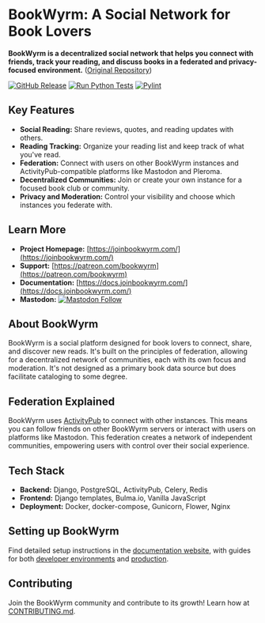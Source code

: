 # BookWyrm: A Social Network for Book Lovers

**BookWyrm is a decentralized social network that helps you connect with friends, track your reading, and discuss books in a federated and privacy-focused environment.** ([Original Repository](https://github.com/bookwyrm-social/bookwyrm))

[![GitHub Release](https://img.shields.io/github/release/bookwyrm-social/bookwyrm.svg?colorB=58839b)](https://github.com/bookwyrm-social/bookwyrm/releases)
[![Run Python Tests](https://github.com/bookwyrm-social/bookwyrm/actions/workflows/django-tests.yml/badge.svg)](https://github.com/bookwyrm-social/bookwyrm/actions/workflows/django-tests.yml)
[![Pylint](https://github.com/bookwyrm-social/bookwyrm/actions/workflows/pylint.yml/badge.svg)](https://github.com/bookwyrm-social/bookwyrm/actions/workflows/pylint.yml)

## Key Features

*   **Social Reading:** Share reviews, quotes, and reading updates with others.
*   **Reading Tracking:** Organize your reading list and keep track of what you've read.
*   **Federation:** Connect with users on other BookWyrm instances and ActivityPub-compatible platforms like Mastodon and Pleroma.
*   **Decentralized Communities:** Join or create your own instance for a focused book club or community.
*   **Privacy and Moderation:** Control your visibility and choose which instances you federate with.

## Learn More

*   **Project Homepage:** [https://joinbookwyrm.com/](https://joinbookwyrm.com/)
*   **Support:** [https://patreon.com/bookwyrm](https://patreon.com/bookwyrm)
*   **Documentation:** [https://docs.joinbookwyrm.com/](https://docs.joinbookwyrm.com/)
*   **Mastodon:** [![Mastodon Follow](https://img.shields.io/mastodon/follow/000146121?domain=https%3A%2F%2Ftech.lgbt&style=social)](https://tech.lgbt/@bookwyrm)

## About BookWyrm

BookWyrm is a social platform designed for book lovers to connect, share, and discover new reads. It's built on the principles of federation, allowing for a decentralized network of communities, each with its own focus and moderation.  It's not designed as a primary book data source but does facilitate cataloging to some degree.

## Federation Explained

BookWyrm uses [ActivityPub](http://activitypub.rocks/) to connect with other instances. This means you can follow friends on other BookWyrm servers or interact with users on platforms like Mastodon. This federation creates a network of independent communities, empowering users with control over their social experience.

## Tech Stack

*   **Backend:** Django, PostgreSQL, ActivityPub, Celery, Redis
*   **Frontend:** Django templates, Bulma.io, Vanilla JavaScript
*   **Deployment:** Docker, docker-compose, Gunicorn, Flower, Nginx

## Setting up BookWyrm

Find detailed setup instructions in the [documentation website](https://docs.joinbookwyrm.com/), with guides for both [developer environments](https://docs.joinbookwyrm.com/install-dev.html) and [production](https://docs.joinbookwyrm.com/install-prod.html).

## Contributing

Join the BookWyrm community and contribute to its growth! Learn how at [CONTRIBUTING.md](https://github.com/bookwyrm-social/bookwyrm/blob/main/CONTRIBUTING.md).